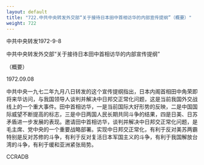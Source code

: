 ```yaml
---
layout: default
title: "722.中共中央转发外交部“关于接待日本田中首相访华的内部宣传提纲”（概要）"
weight: 722
---
```


中共中央转发1972-9-8

中共中央转发外交部“关于接待日本田中首相访华的内部宣传提纲”

（概要）

1972.09.08

中共中央一九七二年九月八日转发的这个宣传提纲指出，日本内阁首相田中角荣即将来华访问，与我国领导人谈判并解决中日邦交正常化问题，这是当前我国外交战线上的一个重大事件。田中首相访华，一是当前国际大好形势的反映，二是中国国际威望不断提高的标志，三是中日两国人民长期共同斗争的结果，四是日美、日苏矛盾进一步发展的表现。邀请田中首相访华，谈判并解决中日邦交正常化问题，是毛主席、党中央的一个重要战略部署。实现中日邦交正常化，有利于反对美苏两霸特别是反对苏修的斗争，有利于反对复活日本军国主义的斗争，有利于我国解放台湾的斗争，有利于缓和亚洲紧张局势。

CCRADB


